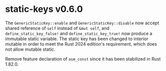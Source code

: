 # static-keys v0.6.0

The `GenericStaticKey::enable` and `GenericStaticKey::disable` now accept shared reference of `self` instead of `&mut self`, and `define_static_key_false!` and `define_static_key_true!` now produce a immutable static variable. The static key has been changed to interior mutable in order to meet the Rust 2024 edition's requirement, which does not allow mutable static.

Remove feature declaration of `asm_const` since it has been stabilized in Rust 1.82.0.
